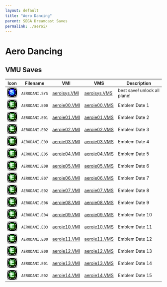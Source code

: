 ```yaml
---
layout: default
title: "Aero Dancing"
parent: SEGA Dreamcast Saves
permalink: ./aeroi/
---
```

# Aero Dancing

## VMU Saves

| Icon | Filename | VMI | VMS | Description |
|------|----------|-----|-----|-------------|
| ![Aero Dancing](../icons/AERODANI.SYS.GIF) | `AERODANI.SYS` | [aeroisys.VMI](aeroisys.VMI) | [aeroisys.VMS](aeroisys.VMS) | best save! unlock all plane! |
| ![Aero Dancing](../icons/AERODANI.E00.GIF) | `AERODANI.E00` | [aeroie00.VMI](aeroie00.VMI) | [aeroie00.VMS](aeroie00.VMS) | Emblem Date 1 |
| ![Aero Dancing](../icons/AERODANI.E01.GIF) | `AERODANI.E01` | [aeroie01.VMI](aeroie01.VMI) | [aeroie01.VMS](aeroie01.VMS) | Emblem Date 2 |
| ![Aero Dancing](../icons/AERODANI.E02.GIF) | `AERODANI.E02` | [aeroie02.VMI](aeroie02.VMI) | [aeroie02.VMS](aeroie02.VMS) | Emblem Date 3 |
| ![Aero Dancing](../icons/AERODANI.E09.GIF) | `AERODANI.E09` | [aeroie03.VMI](aeroie03.VMI) | [aeroie03.VMS](aeroie03.VMS) | Emblem Date 4 |
| ![Aero Dancing](../icons/AERODANI.E05.GIF) | `AERODANI.E05` | [aeroie04.VMI](aeroie04.VMI) | [aeroie04.VMS](aeroie04.VMS) | Emblem Date 5 |
| ![Aero Dancing](../icons/AERODANI.E08.GIF) | `AERODANI.E08` | [aeroie05.VMI](aeroie05.VMI) | [aeroie05.VMS](aeroie05.VMS) | Emblem Date 6 |
| ![Aero Dancing](../icons/AERODANI.E07.GIF) | `AERODANI.E07` | [aeroie06.VMI](aeroie06.VMI) | [aeroie06.VMS](aeroie06.VMS) | Emblem Date 7 |
| ![Aero Dancing](../icons/AERODANI.E02.GIF) | `AERODANI.E02` | [aeroie07.VMI](aeroie07.VMI) | [aeroie07.VMS](aeroie07.VMS) | Emblem Date 8 |
| ![Aero Dancing](../icons/AERODANI.E06.GIF) | `AERODANI.E06` | [aeroie08.VMI](aeroie08.VMI) | [aeroie08.VMS](aeroie08.VMS) | Emblem Date 9 |
| ![Aero Dancing](../icons/AERODANI.E04.GIF) | `AERODANI.E04` | [aeroie09.VMI](aeroie09.VMI) | [aeroie09.VMS](aeroie09.VMS) | Emblem Date 10 |
| ![Aero Dancing](../icons/AERODANI.E03.GIF) | `AERODANI.E03` | [aeroie10.VMI](aeroie10.VMI) | [aeroie10.VMS](aeroie10.VMS) | Emblem Date 11 |
| ![Aero Dancing](../icons/AERODANI.E00.GIF) | `AERODANI.E00` | [aeroie11.VMI](aeroie11.VMI) | [aeroie11.VMS](aeroie11.VMS) | Emblem Date 12 |
| ![Aero Dancing](../icons/AERODANI.E00.GIF) | `AERODANI.E00` | [aeroie12.VMI](aeroie12.VMI) | [aeroie12.VMS](aeroie12.VMS) | Emblem Date 13 |
| ![Aero Dancing](../icons/AERODANI.E01.GIF) | `AERODANI.E01` | [aeroie13.VMI](aeroie13.VMI) | [aeroie13.VMS](aeroie13.VMS) | Emblem Date 14 |
| ![Aero Dancing](../icons/AERODANI.E02.GIF) | `AERODANI.E02` | [aeroie14.VMI](aeroie14.VMI) | [aeroie14.VMS](aeroie14.VMS) | Emblem Date 15 |

